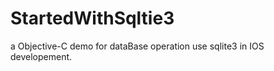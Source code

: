 StartedWithSqltie3
==================

a Objective-C demo for dataBase operation use sqlite3 in IOS developement.
